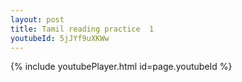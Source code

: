 ```yaml
---
layout: post
title: Tamil reading practice  1
youtubeId: 5jJYf9uXKWw
---
```

 
 

 
 
 
 


{% include youtubePlayer.html id=page.youtubeId %}
 
